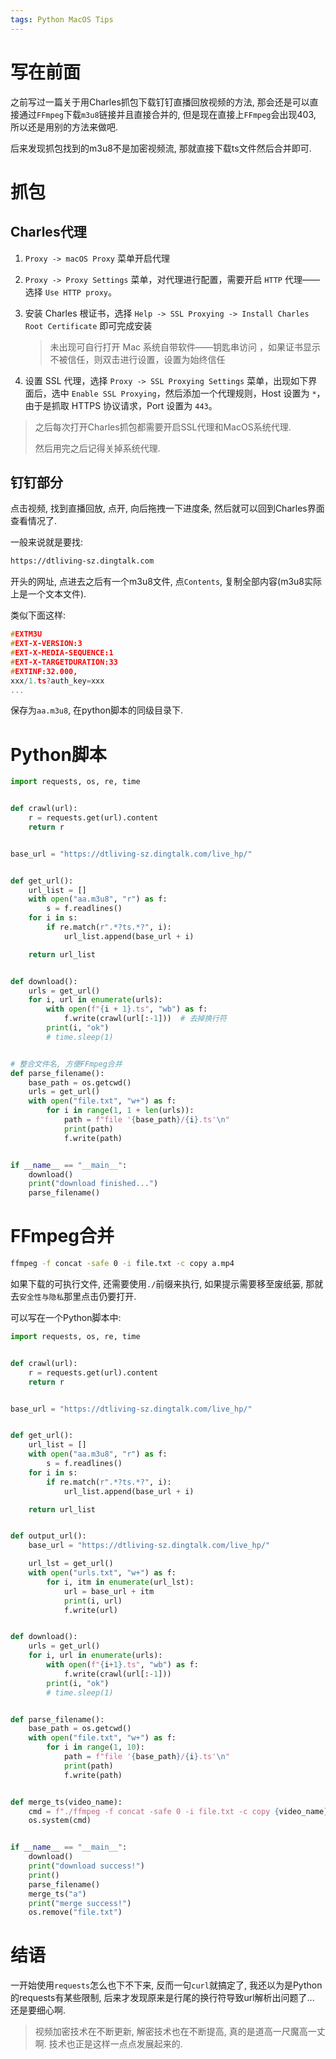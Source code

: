 ```yaml
---
tags: Python MacOS Tips
---
```


# 写在前面

之前写过一篇关于用Charles抓包下载钉钉直播回放视频的方法, 那会还是可以直接通过`FFmpeg`下载`m3u8`链接并且直接合并的, 但是现在直接上`FFmpeg`会出现403, 所以还是用别的方法来做吧. 

后来发现抓包找到的m3u8不是加密视频流, 那就直接下载ts文件然后合并即可. 



# 抓包

## Charles代理



1.   `Proxy -> macOS Proxy` 菜单开启代理

2.   `Proxy -> Proxy Settings` 菜单，对代理进行配置，需要开启 `HTTP` 代理——选择 `Use HTTP proxy`。

3.   安装 Charles 根证书，选择 `Help -> SSL Proxying -> Install Charles Root Certificate` 即可完成安装

     >   未出现可自行打开 Mac 系统自带软件——钥匙串访问  ，如果证书显示不被信任，则双击进行设置，设置为始终信任

4.   设置 SSL 代理，选择 `Proxy -> SSL Proxying Settings` 菜单，出现如下界面后，选中 `Enable SSL Proxying`，然后添加一个代理规则，Host 设置为 `*`，由于是抓取 HTTPS 协议请求，Port 设置为 `443`。

>   之后每次打开Charles抓包都需要开启SSL代理和MacOS系统代理. 
>
>   然后用完之后记得关掉系统代理. 

## 钉钉部分

点击视频, 找到直播回放, 点开, 向后拖拽一下进度条, 然后就可以回到Charles界面查看情况了. 

一般来说就是要找:

```bash
https://dtliving-sz.dingtalk.com
```

开头的网址, 点进去之后有一个m3u8文件, 点`Contents`, 复制全部内容(m3u8实际上是一个文本文件). 

类似下面这样:

```c
#EXTM3U
#EXT-X-VERSION:3
#EXT-X-MEDIA-SEQUENCE:1
#EXT-X-TARGETDURATION:33
#EXTINF:32.000,
xxx/1.ts?auth_key=xxx
...
```

保存为`aa.m3u8`, 在python脚本的同级目录下. 

# Python脚本



```python
import requests, os, re, time


def crawl(url):
    r = requests.get(url).content
    return r


base_url = "https://dtliving-sz.dingtalk.com/live_hp/"


def get_url():
    url_list = []
    with open("aa.m3u8", "r") as f:
        s = f.readlines()
    for i in s:
        if re.match(r".*?ts.*?", i):
            url_list.append(base_url + i)

    return url_list


def download():
    urls = get_url()
    for i, url in enumerate(urls):
        with open(f"{i + 1}.ts", "wb") as f:
            f.write(crawl(url[:-1]))  # 去掉换行符
        print(i, "ok")
        # time.sleep(1)


# 整合文件名, 方便FFmpeg合并
def parse_filename():
    base_path = os.getcwd()
    urls = get_url()
    with open("file.txt", "w+") as f:
        for i in range(1, 1 + len(urls)):
            path = f"file '{base_path}/{i}.ts'\n"
            print(path)
            f.write(path)


if __name__ == "__main__":
    download()
    print("download finished...")
    parse_filename()
```



# FFmpeg合并

```bash
ffmpeg -f concat -safe 0 -i file.txt -c copy a.mp4
```

如果下载的可执行文件, 还需要使用`./`前缀来执行, 如果提示需要移至废纸篓, 那就去`安全性与隐私`那里点击仍要打开. 

可以写在一个Python脚本中:

```python
import requests, os, re, time


def crawl(url):
    r = requests.get(url).content
    return r


base_url = "https://dtliving-sz.dingtalk.com/live_hp/"


def get_url():
    url_list = []
    with open("aa.m3u8", "r") as f:
        s = f.readlines()
    for i in s:
        if re.match(r".*?ts.*?", i):
            url_list.append(base_url + i)

    return url_list


def output_url():
    base_url = "https://dtliving-sz.dingtalk.com/live_hp/"

    url_lst = get_url()
    with open("urls.txt", "w+") as f:
        for i, itm in enumerate(url_lst):
            url = base_url + itm
            print(i, url)
            f.write(url)


def download():
    urls = get_url()
    for i, url in enumerate(urls):
        with open(f"{i+1}.ts", "wb") as f:
            f.write(crawl(url[:-1]))
        print(i, "ok")
        # time.sleep(1)


def parse_filename():
    base_path = os.getcwd()
    with open("file.txt", "w+") as f:
        for i in range(1, 10):
            path = f"file '{base_path}/{i}.ts'\n"
            print(path)
            f.write(path)


def merge_ts(video_name):
    cmd = f"./ffmpeg -f concat -safe 0 -i file.txt -c copy {video_name}.mp4"
    os.system(cmd)


if __name__ == "__main__":
    download()
    print("download success!")
    print()
    parse_filename()
    merge_ts("a")
    print("merge success!")
    os.remove("file.txt")
```



# 结语

一开始使用`requests`怎么也下不下来, 反而一句`curl`就搞定了, 我还以为是Python的requests有某些限制, 后来才发现原来是行尾的换行符导致url解析出问题了... 还是要细心啊. 

>   视频加密技术在不断更新, 解密技术也在不断提高, 真的是道高一尺魔高一丈啊. 技术也正是这样一点点发展起来的. 